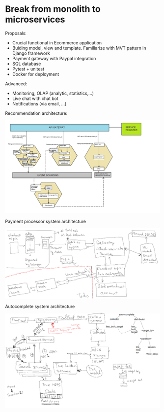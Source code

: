 # Break from monolith to microservices 

Proposals: 
+ Crucial functional in Ecommerce application 
+ Buiding model, view and template. Familiarize with MVT pattern in Django framework
+ Payment gateway with Paypal integration
+ SQL database
+ Pytest + unitest 
+ Docker for deployment

Advanced:
+ Monitoring, OLAP (analytic, statistics,...)
+ Live chat with chat bot 
+ Notifications (via email, ...)

Recommendation architecture:

![alt text](https://raw.githubusercontent.com/datnguyenzzz/E_commerce_django/recommender/assets/recommender-service.png)

Payment processor system architecture 

![alt text](https://raw.githubusercontent.com/datnguyenzzz/E_commerce_django/auto_complete/assets/payment_service_provider_architecture.png)

Autocomplete system architecture 

![alt text](https://raw.githubusercontent.com/datnguyenzzz/E_commerce_django/auto_complete/assets/auto_complete.png)

